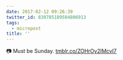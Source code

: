 ```yaml
---
date: 2017-02-12 09:26:39
twitter_id: 830785189504806913
tags:
  - micropost
title: ''
---
```


📷 Must be Sunday. [tmblr.co/ZOHrOy2IMcvI7](https://tmblr.co/ZOHrOy2IMcvI7)
